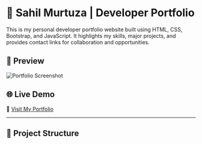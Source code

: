 # 🚀 Sahil Murtuza | Developer Portfolio

This is my personal developer portfolio website built using HTML, CSS, Bootstrap, and JavaScript. It highlights my skills, major projects, and provides contact links for collaboration and opportunities.

## 📸 Preview

![Portfolio Screenshot](image/screenshot.png) <!-- Optional: Add a screenshot of your site -->

## 🌐 Live Demo

🔗 [Visit My Portfolio](https://your-live-link.com) <!-- Replace with your hosted link -->

---

## 📁 Project Structure


